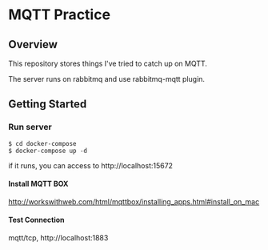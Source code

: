 # MQTT Practice

## Overview

This repository stores things I've tried to catch up on MQTT.

The server runs on rabbitmq and use rabbitmq-mqtt plugin.

## Getting Started

### Run server

```
$ cd docker-compose 
$ docker-compose up -d
```

if it runs, you can access to http://localhost:15672

#### Install MQTT BOX

http://workswithweb.com/html/mqttbox/installing_apps.html#install_on_mac

#### Test Connection

mqtt/tcp, http://localhost:1883  